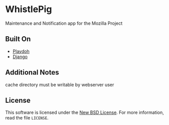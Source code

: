 WhistlePig
==========

Maintenance and Notification app for the Mozilla Project 

Built On
--------

* [Playdoh][gh-playdoh]
* [Django][django]

[django]: http://www.djangoproject.com/
[gh-playdoh]: https://github.com/mozilla/playdoh

Additional Notes
----------------
cache directory must be writable by webserver user

License
-------
This software is licensed under the [New BSD License][BSD]. For more
information, read the file ``LICENSE``.

[BSD]: http://creativecommons.org/licenses/BSD/
